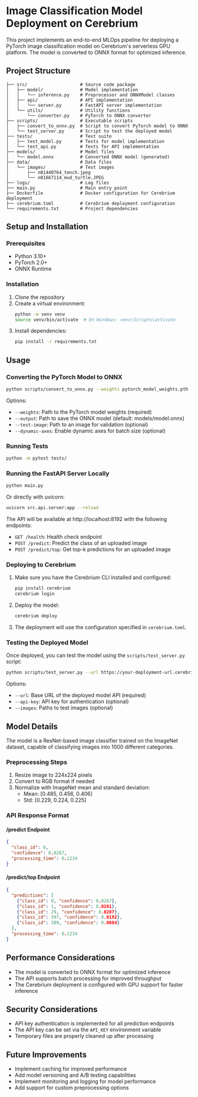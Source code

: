 # Image Classification Model Deployment on Cerebrium

This project implements an end-to-end MLOps pipeline for deploying a PyTorch image classification model on Cerebrium's serverless GPU platform. The model is converted to ONNX format for optimized inference.

## Project Structure

```
├── src/                    # Source code package
│   ├── model/              # Model implementation
│   │   └── inference.py    # Preprocessor and ONNXModel classes
│   ├── api/                # API implementation
│   │   └── server.py       # FastAPI server implementation
│   └── utils/              # Utility functions
│       └── converter.py    # PyTorch to ONNX converter
├── scripts/                # Executable scripts
│   ├── convert_to_onnx.py  # Script to convert PyTorch model to ONNX
│   └── test_server.py      # Script to test the deployed model
├── tests/                  # Test suite
│   ├── test_model.py       # Tests for model implementation
│   └── test_api.py         # Tests for API implementation
├── models/                 # Model files
│   └── model.onnx          # Converted ONNX model (generated)
├── data/                   # Data files
│   └── images/             # Test images
│       ├── n01440764_tench.jpeg
│       └── n01667114_mud_turtle.JPEG
├── logs/                   # Log files
├── main.py                 # Main entry point
├── Dockerfile              # Docker configuration for Cerebrium deployment
├── cerebrium.toml          # Cerebrium deployment configuration
└── requirements.txt        # Project dependencies
```

## Setup and Installation

### Prerequisites

- Python 3.10+
- PyTorch 2.0+
- ONNX Runtime

### Installation

1. Clone the repository
2. Create a virtual environment:
   ```bash
   python -m venv venv
   source venv/bin/activate  # On Windows: venv\Scripts\activate
   ```
3. Install dependencies:
   ```bash
   pip install -r requirements.txt
   ```

## Usage

### Converting the PyTorch Model to ONNX

```bash
python scripts/convert_to_onnx.py --weights pytorch_model_weights.pth --output models/model.onnx --test-image data/images/n01440764_tench.jpeg
```

Options:
- `--weights`: Path to the PyTorch model weights (required)
- `--output`: Path to save the ONNX model (default: models/model.onnx)
- `--test-image`: Path to an image for validation (optional)
- `--dynamic-axes`: Enable dynamic axes for batch size (optional)

### Running Tests

```bash
python -m pytest tests/
```

### Running the FastAPI Server Locally

```bash
python main.py
```

Or directly with uvicorn:

```bash
uvicorn src.api.server:app --reload
```

The API will be available at http://localhost:8192 with the following endpoints:
- `GET /health`: Health check endpoint
- `POST /predict`: Predict the class of an uploaded image
- `POST /predict/top`: Get top-k predictions for an uploaded image

### Deploying to Cerebrium

1. Make sure you have the Cerebrium CLI installed and configured:
   ```bash
   pip install cerebrium
   cerebrium login
   ```

2. Deploy the model:
   ```bash
   cerebrium deploy
   ```

3. The deployment will use the configuration specified in `cerebrium.toml`.

### Testing the Deployed Model

Once deployed, you can test the model using the `scripts/test_server.py` script:

```bash
python scripts/test_server.py --url https://your-deployment-url.cerebrium.ai --api-key your-api-key
```

Options:
- `--url`: Base URL of the deployed model API (required)
- `--api-key`: API key for authentication (optional)
- `--images`: Paths to test images (optional)

## Model Details

The model is a ResNet-based image classifier trained on the ImageNet dataset, capable of classifying images into 1000 different categories.

### Preprocessing Steps

1. Resize image to 224x224 pixels
2. Convert to RGB format if needed
3. Normalize with ImageNet mean and standard deviation:
   - Mean: [0.485, 0.456, 0.406]
   - Std: [0.229, 0.224, 0.225]

### API Response Format

#### /predict Endpoint

```json
{
  "class_id": 0,
  "confidence": 0.8267,
  "processing_time": 0.1234
}
```

#### /predict/top Endpoint

```json
{
  "predictions": [
    {"class_id": 0, "confidence": 0.8267},
    {"class_id": 1, "confidence": 0.0261},
    {"class_id": 29, "confidence": 0.0207},
    {"class_id": 397, "confidence": 0.0182},
    {"class_id": 389, "confidence": 0.0084}
  ],
  "processing_time": 0.1234
}
```

## Performance Considerations

- The model is converted to ONNX format for optimized inference
- The API supports batch processing for improved throughput
- The Cerebrium deployment is configured with GPU support for faster inference

## Security Considerations

- API key authentication is implemented for all prediction endpoints
- The API key can be set via the `API_KEY` environment variable
- Temporary files are properly cleaned up after processing

## Future Improvements

- Implement caching for improved performance
- Add model versioning and A/B testing capabilities
- Implement monitoring and logging for model performance
- Add support for custom preprocessing options
